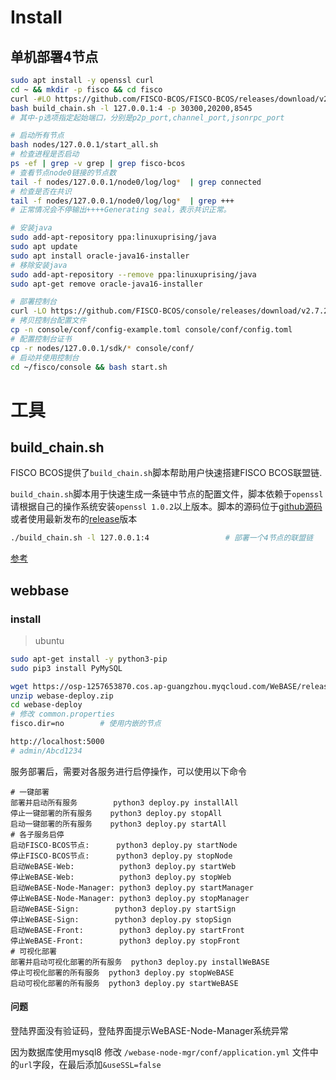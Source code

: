 # Install

## 单机部署4节点

```bash
sudo apt install -y openssl curl
cd ~ && mkdir -p fisco && cd fisco
curl -#LO https://github.com/FISCO-BCOS/FISCO-BCOS/releases/download/v2.7.2/build_chain.sh && chmod u+x build_chain.sh
bash build_chain.sh -l 127.0.0.1:4 -p 30300,20200,8545
# 其中-p选项指定起始端口，分别是p2p_port,channel_port,jsonrpc_port

# 启动所有节点
bash nodes/127.0.0.1/start_all.sh
# 检查进程是否启动
ps -ef | grep -v grep | grep fisco-bcos
# 查看节点node0链接的节点数
tail -f nodes/127.0.0.1/node0/log/log*  | grep connected
# 检查是否在共识
tail -f nodes/127.0.0.1/node0/log/log*  | grep +++
# 正常情况会不停输出++++Generating seal，表示共识正常。

# 安装java
sudo add-apt-repository ppa:linuxuprising/java
sudo apt update
sudo apt install oracle-java16-installer
# 移除安装java
sudo add-apt-repository --remove ppa:linuxuprising/java
sudo apt-get remove oracle-java16-installer

# 部署控制台
curl -LO https://github.com/FISCO-BCOS/console/releases/download/v2.7.2/download_console.sh && bash download_console.sh
# 拷贝控制台配置文件
cp -n console/conf/config-example.toml console/conf/config.toml
# 配置控制台证书
cp -r nodes/127.0.0.1/sdk/* console/conf/
# 启动并使用控制台
cd ~/fisco/console && bash start.sh
```





# 工具

## build_chain.sh

FISCO BCOS提供了`build_chain.sh`脚本帮助用户快速搭建FISCO BCOS联盟链.

`build_chain.sh`脚本用于快速生成一条链中节点的配置文件，脚本依赖于`openssl`请根据自己的操作系统安装`openssl 1.0.2`以上版本。脚本的源码位于[github源码](https://github.com/FISCO-BCOS/FISCO-BCOS/blob/master/tools/build_chain.sh) 或者使用最新发布的[release](https://github.com/FISCO-BCOS/FISCO-BCOS/releases)版本

```bash
./build_chain.sh -l 127.0.0.1:4 				# 部署一个4节点的联盟链 			
```

[参考](https://fisco-bcos-documentation.readthedocs.io/zh_CN/latest/docs/manual/build_chain.html)



## webbase 

### install

> ubuntu

```bash
sudo apt-get install -y python3-pip
sudo pip3 install PyMySQL

wget https://osp-1257653870.cos.ap-guangzhou.myqcloud.com/WeBASE/releases/download/v1.5.2/webase-deploy.zip
unzip webase-deploy.zip
cd webase-deploy
# 修改 common.properties
fisco.dir=no 		# 使用内嵌的节点

http://localhost:5000
# admin/Abcd1234
```



服务部署后，需要对各服务进行启停操作，可以使用以下命令

```bahs
# 一键部署
部署并启动所有服务        python3 deploy.py installAll
停止一键部署的所有服务    python3 deploy.py stopAll
启动一键部署的所有服务    python3 deploy.py startAll
# 各子服务启停
启动FISCO-BCOS节点:      python3 deploy.py startNode
停止FISCO-BCOS节点:      python3 deploy.py stopNode
启动WeBASE-Web:          python3 deploy.py startWeb
停止WeBASE-Web:          python3 deploy.py stopWeb
启动WeBASE-Node-Manager: python3 deploy.py startManager
停止WeBASE-Node-Manager: python3 deploy.py stopManager
启动WeBASE-Sign:        python3 deploy.py startSign
停止WeBASE-Sign:        python3 deploy.py stopSign
启动WeBASE-Front:        python3 deploy.py startFront
停止WeBASE-Front:        python3 deploy.py stopFront
# 可视化部署
部署并启动可视化部署的所有服务  python3 deploy.py installWeBASE
停止可视化部署的所有服务  python3 deploy.py stopWeBASE
启动可视化部署的所有服务  python3 deploy.py startWeBASE
```



#### 问题

登陆界面没有验证码，登陆界面提示WeBASE-Node-Manager系统异常

因为数据库使用mysql8 修改 `/webase-node-mgr/conf/application.yml` 文件中的`url`字段，在最后添加`&useSSL=false`